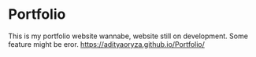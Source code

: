 # Portfolio
This is my portfolio website wannabe, website still on development. Some feature might be eror.
https://adityaoryza.github.io/Portfolio/
